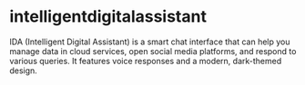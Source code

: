 # intelligentdigitalassistant
IDA (Intelligent Digital Assistant) is a smart chat interface that can help you manage data in cloud services, open social media platforms, and respond to various queries. It features voice responses and a modern, dark-themed design.
